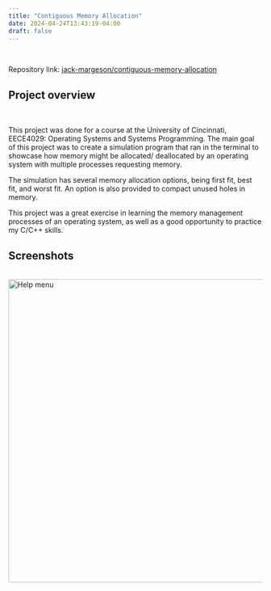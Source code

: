 ```yaml
---
title: "Contiguous Memory Allocation"
date: 2024-04-24T13:43:19-04:00
draft: false
---
```


<br>

Repository link: [jack-margeson/contiguous-memory-allocation](https://github.com/jack-margeson/contiguous-memory-allocation)

## Project overview

<br>

This project was done for a course at the University of Cincinnati, EECE4029: Operating Systems and Systems Programming.
The main goal of this project was to create a simulation program that ran in the terminal to showcase how memory might be allocated/
deallocated by an operating system with multiple processes requesting memory.

The simulation has several memory allocation options, being first fit, best fit, and worst fit. An option is also provided to
compact unused holes in memory.

This project was a great exercise in learning the memory management processes of an operating system, as well as a good opportunity
to practice my C/C++ skills.

## Screenshots

<br>

<img src="/on/projects/contiguous-memory-allocation/carbon1.png" alt="Help menu" width="600">
